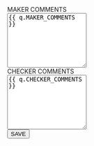 <form action="/saveReviewerComments" method="post">
  <input type="hidden" value="{{ q.ID }}" name="qid">
  <input type="hidden" name="reviewtype" value="{{ reviewtype }}">
  <div class="mb-2 row">
    <label class="col-sm-2 col-form-label">MAKER COMMENTS</label>
    <div class="col-sm-10">
      <textarea class="form-control" rows="8" name="makercomments" id="makercomments{{ loop.index }}">{{ q.MAKER_COMMENTS }}</textarea>
    </div>    
  </div>                        
  <div class="mb-2 row">
    <label class="col-sm-2 col-form-label">CHECKER COMMENTS</label>
    <div class="col-sm-10"> 
      <textarea class="form-control" rows="8" name="checkercomments" id="checkercomments{{ loop.index }}">{{ q.CHECKER_COMMENTS }}</textarea>
    </div>
  </div>
  <div class="d-flex justify-content-end mb-2">
    <button type="submit" class="btn btn-sm btn-success"><i class="fa-solid fa-floppy-disk me-1"></i>SAVE</button>
  </div>
</form>
